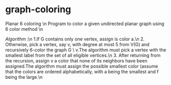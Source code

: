 # graph-coloring
Planar 6 coloring \n
Program to color a given undirected planar graph using 6 color method \n

*Algorithm* :\n
1.If G contains only one vertex, assign is color a.\n
2. Otherwise, pick a vertex, say v, with degree at most 5 from V(G) and recursively 6-color the
graph G \ v.The algorithm must pick a vertex with the smallest label from the set of all eligible
vertices.\n
3. After returning from the recursion, assign v a color that none of its neighbors have been
assigned.The algorithm must assign the possible smallest color (assume that the colors are
ordered alphabetically, with a being the smallest and f being the large.\n
